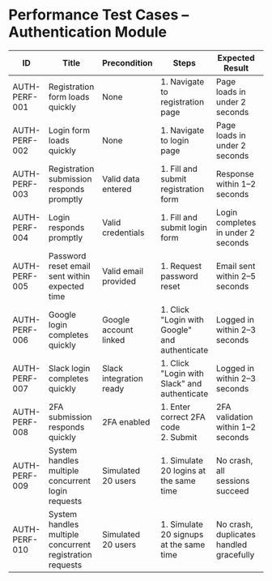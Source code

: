 # Performance Test Cases – Authentication Module


| ID              | Title                                                    | Precondition            | Steps                                                                                 | Expected Result                                   | Actual Result | Status |
|-----------------|----------------------------------------------------------|-------------------------|---------------------------------------------------------------------------------------|---------------------------------------------------|---------------|--------|
| AUTH-PERF-001   | Registration form loads quickly                          | None                    | 1. Navigate to registration page                                                      | Page loads in under 2 seconds                     |               |        |
| AUTH-PERF-002   | Login form loads quickly                                 | None                    | 1. Navigate to login page                                                             | Page loads in under 2 seconds                     |               |        |
| AUTH-PERF-003   | Registration submission responds promptly                | Valid data entered      | 1. Fill and submit registration form                                                  | Response within 1–2 seconds                       |               |        |
| AUTH-PERF-004   | Login responds promptly                                  | Valid credentials       | 1. Fill and submit login form                                                         | Login completes in under 2 seconds                |               |        |
| AUTH-PERF-005   | Password reset email sent within expected time           | Valid email provided    | 1. Request password reset                                                             | Email sent within 2–5 seconds                     |               |        |
| AUTH-PERF-006   | Google login completes quickly                           | Google account linked   | 1. Click "Login with Google" and authenticate                                         | Logged in within 2–3 seconds                      |               |        |
| AUTH-PERF-007   | Slack login completes quickly                            | Slack integration ready | 1. Click "Login with Slack" and authenticate                                          | Logged in within 2–3 seconds                      |               |        |
| AUTH-PERF-008   | 2FA submission responds quickly                          | 2FA enabled             | 1. Enter correct 2FA code <br> 2. Submit                                              | 2FA validation within 1–2 seconds                 |               |        |
| AUTH-PERF-009   | System handles multiple concurrent login requests        | Simulated 20 users      | 1. Simulate 20 logins at the same time                                                | No crash, all sessions succeed                    |               |        |
| AUTH-PERF-010   | System handles multiple concurrent registration requests | Simulated 20 users      | 1. Simulate 20 signups at the same time                                               | No crash, duplicates handled gracefully           |               |        |

